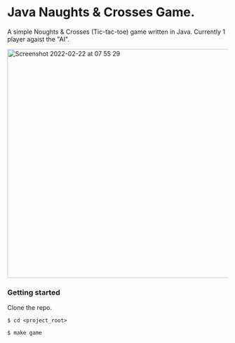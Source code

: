 # Java Naughts & Crosses Game.
A simple Noughts & Crosses (Tic-tac-toe) game written in Java. Currently 1 player agaist the "AI".

<img width="521" alt="Screenshot 2022-02-22 at 07 55 29" src="https://user-images.githubusercontent.com/14196957/155089162-a636170a-3e9b-451a-8fd4-246ccece79cc.png">

### Getting started
Clone the repo.

```
$ cd <project_root>

$ make game
```
  



